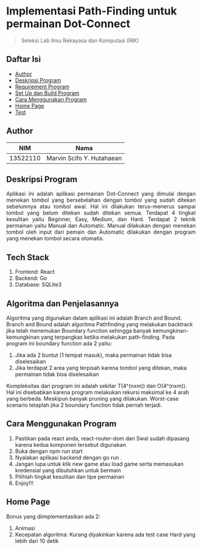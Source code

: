 # Implementasi Path-Finding untuk permainan Dot-Connect
> Seleksi Lab Ilmu Rekayasa dan Komputasi (IRK)

## **Daftar Isi**

- [Author](#author)
- [Deskripsi Program](#deskripsi-program)
- [Requirement Program](#requirements-program)
- [Set Up dan Build Program](#set-up-dan-build-program)
- [Cara Menggunakan Program](#cara-menggunakan-program)
- [Home Page](#home-page)
- [Test](#test)

## **Author**

|   NIM    |           Nama           |
| :------: | :----------------------: |
| 13522110 | Marvin Scifo Y. Hutahaean  |

## **Deskripsi Program**

<p align="justify">
Aplikasi ini adalah aplikasi permainan Dot-Connect yang dimulai dengan menekan tombol yang bersebelahan dengan tombol yang sudah ditekan sebelumnya atau tombol awal. Hal ini dilakukan terus-menerus sampai tombol yang belum ditekan sudah ditekan semua. Terdapat 4 tingkat kesulitan yaitu Beginner, Easy, Medium, dan Hard. Terdapat 2 teknik permainan yaitu Manual dan Automatic. Manual dilakukan dengan menekan tombol oleh input dari pemain dan Automatic dilakukan dengan program yang menekan tombol secara otomatis.

</p>

## **Tech Stack**
1. Frontend: React
2. Backend: Go
3. Database: SQLite3

## **Algoritma dan Penjelasannya**
Algoritma yang digunakan dalam aplikasi ini adalah Branch and Bound. Branch and Bound adalah algoritma Pathfinding yang melakukan backtrack jika telah menemukan Boundary function sehingga banyak kemungkinan-kemungkinan yang terpangkas ketika melakukan path-finding. Pada program ini boundary function ada 2 yaitu:
1. Jika ada 2 buntut (1 tempat masuk), maka permainan tidak bisa diselesaikan
2. Jika terdapat 2 area yang terpisah karena tombol yang ditekan, maka permainan tidak bisa diselesaikan

Kompleksitas dari program ini adalah sekitar T(4^(nxm)) dan O(4^(nxm)). Hal ini disebabkan karena program melakukan rekursi maksimal ke 4 arah yang berbeda. Meskipun banyak pruning yang dilakukan. Worst-case scenario tetaplah jika 2 boundary function tidak pernah terjadi.

## **Cara Menggunakan Program** ##
1. Pastikan pada react anda, react-router-dom dan Swal sudah dipasang karena kedua komponen tersebut digunakan
2. Buka dengan npm run start
3. Nyalakan aplikasi backend dengan go run .
4. Jangan lupa untuk klik new game atau load game serta memasukan kredensial yang dibutuhkan untuk bermain
5. Pilihlah tingkat kesulitan dan tipe permainan
6. Enjoy!!!

## **Home Page**
Bonus yang diimplementasikan ada 2:
1. Animasi
2. Kecepatan algoritma: Kurang diyakinkan karena ada test case Hard yang lebih dari 10 detik

<!-- Optional -->
<!-- ## License -->
<!-- This project is open source and available under the [... License](). -->

<!-- You don't have to include all sections - just the one's relevant to your project -->

